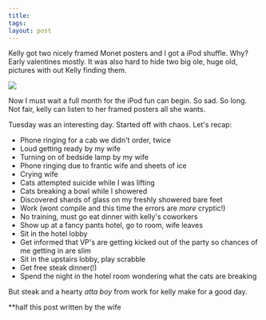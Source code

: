 ```yaml
---
title:
tags:
layout: post
---
```

Kelly got two nicely framed Monet posters and I got a iPod shuffle. Why? Early valentines mostly. It was also hard to hide two big ole, huge old, pictures with out Kelly finding them.

<img src="http://fuzzymonk.com/photos/blog/image/595/ipodshuffle.gif" />

Now I must wait a full month for the iPod fun can begin.  So sad.  So long. Not fair, kelly can listen to her framed posters all she wants.

Tuesday was an interesting day.  Started off with chaos. Let's recap:

 * Phone ringing for a cab we didn't order, twice
 * Loud getting ready by my wife
 * Turning on of bedside lamp by my wife
 * Phone ringing due to frantic wife and sheets of ice
 * Crying wife
 * Cats attempted suicide while I was lifting
 * Cats breaking a bowl while I showered
 * Discovered shards of glass on my freshly showered bare feet
 * Work (wont compile and this time the errors are _more_ cryptic!)
 * No training, must go eat dinner with kelly's coworkers
 * Show up at a fancy pants hotel, go to room, wife leaves
 * Sit in the hotel lobby
 * Get informed that VP's are getting kicked out of the party so chances of me getting in are slim
 * Sit in the upstairs lobby, play scrabble
 * Get free steak dinner(!)
 * Spend the night in the hotel room wondering what the cats are breaking

But steak and a hearty _atta boy_ from work for kelly make for a good day.

\*\*half this post written by the wife




